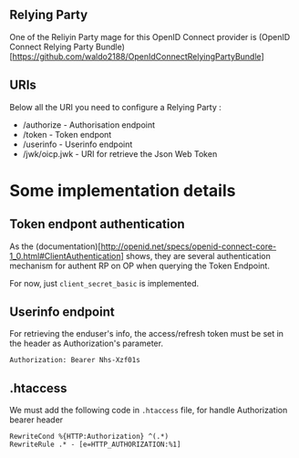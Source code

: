 
Relying Party
-------------
One of the Reliyin Party mage for this OpenID Connect provider is 
(OpenID Connect Relying Party Bundle)[https://github.com/waldo2188/OpenIdConnectRelyingPartyBundle]

URIs
----

Below all the URI you need to configure a Relying Party : 
 - /authorize - Authorisation endpoint
 - /token - Token endpont
 - /userinfo - Userinfo endpoint
 - /jwk/oicp.jwk - URI for retrieve the Json Web Token

Some implementation details
===========================

Token endpont authentication
----------------------------
As the (documentation)[http://openid.net/specs/openid-connect-core-1_0.html#ClientAuthentication]
shows, they are several authentication mechanism for authent
RP on OP when querying the Token Endpoint.

For now, just `client_secret_basic` is implemented.

Userinfo endpoint
-----------------
For retrieving the enduser's info, the access/refresh token must be set in the 
header as Authorization's parameter.

```http
Authorization: Bearer Nhs-Xzf01s
```


.htaccess
---------

We must add the following code in `.htaccess` file, for handle Authorization bearer
header
```
RewriteCond %{HTTP:Authorization} ^(.*)
RewriteRule .* - [e=HTTP_AUTHORIZATION:%1]
```